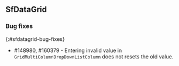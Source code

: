 ## SfDataGrid

### Bug fixes
{:#sfdatagrid-bug-fixes}
* \#148980, \#160379 - Entering invalid value in `GridMultiColumnDropDownListColumn` does not resets the old value. 